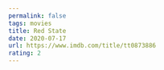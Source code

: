 ```yaml
---
permalink: false
tags: movies
title: Red State
date: 2020-07-17
url: https://www.imdb.com/title/tt0873886
rating: 2
---
```

